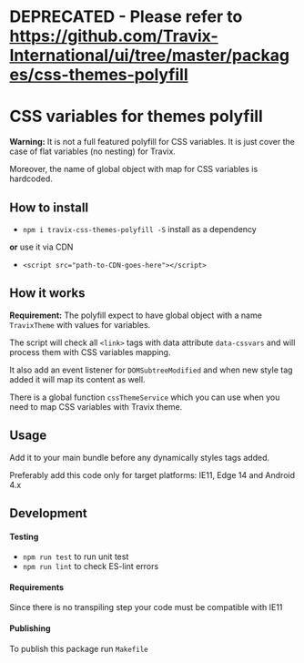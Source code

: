 # DEPRECATED - Please refer to https://github.com/Travix-International/ui/tree/master/packages/css-themes-polyfill
# CSS variables for themes polyfill

**Warning:** It is not a full featured polyfill for CSS variables. It is just cover the case of flat variables (no nesting) for Travix.

Moreover, the name of global object with map for CSS variables is hardcoded.

## How to install
- `npm i travix-css-themes-polyfill -S` install as a dependency

**or** use it via CDN

- `<script src="path-to-CDN-goes-here"></script>`

## How it works
**Requirement:** The polyfill expect to have global object with a name `TravixTheme` with values for variables.

The script will check all `<link>` tags with data attribute `data-cssvars` and will process them with CSS variables mapping.

It also add an event listener for `DOMSubtreeModified` and when new style tag added it will map its content as well.

There is a global function `cssThemeService` which you can use when you need to map CSS variables with Travix theme.

## Usage
Add it to your main bundle before any dynamically styles tags added.

Preferably add this code only for target platforms: IE11, Edge 14 and Android 4.x

## Development

#### Testing

- `npm run test` to run unit test
- `npm run lint` to check ES-lint errors

#### Requirements
Since there is no transpiling step your code must be compatible with IE11

#### Publishing
To publish this package run `Makefile`
